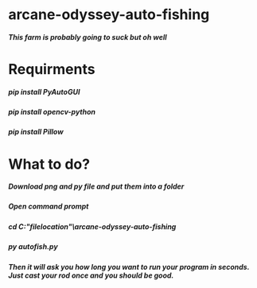 # arcane-odyssey-auto-fishing
##### This farm is probably going to suck but oh well
# Requirments
##### pip install PyAutoGUI
##### pip install opencv-python
##### pip install Pillow
# What to do?
##### Download png and py file and put them into a folder
##### Open command prompt
##### cd C:"filelocation"\arcane-odyssey-auto-fishing
##### py autofish.py
##### Then it will ask you how long you want to run your program in seconds. Just cast your rod once and you should be good.
